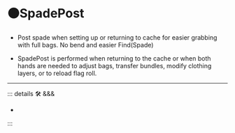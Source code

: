 # 🟠<moto>SpadePost</moto>

- Post spade when setting up or returning to cache for easier grabbing with full bags. No bend and easier Find(Spade)

- SpadePost is performed when returning to the cache or when both hands are needed to adjust bags, transfer bundles, modify clothing layers, or to reload flag roll.

---

<!-- =================================================== -->
<!-- =================================================== -->
<!-- =================================================== -->
<!-- =================================================== -->
<!-- =================================================== -->
::: details 🛠 <dev>&&&</dev>

-

:::
